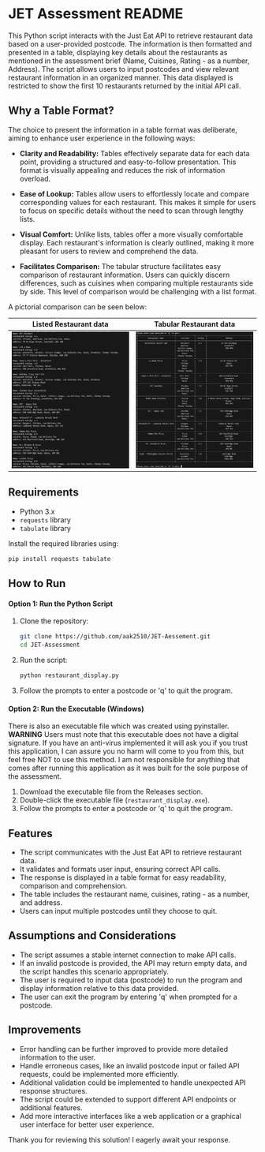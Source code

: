 # JET Assessment README

This Python script interacts with the Just Eat API to retrieve restaurant data based on a user-provided postcode. The information is then formatted and presented in a table, displaying key details about the restaurants as mentioned in the assessment brief (Name, Cuisines, Rating - as a number, Address). The script allows users to input postcodes and view relevant restaurant information in an organized manner. This data displayed is restricted to show the first 10 restaurants returned by the initial API call.

## Why a Table Format?
The choice to present the information in a table format was deliberate, aiming to enhance user experience in the following ways:

- **Clarity and Readability:** Tables effectively separate data for each data point, providing a structured and easy-to-follow presentation. This format is visually appealing and reduces the risk of information overload.

- **Ease of Lookup:** Tables allow users to effortlessly locate and compare corresponding values for each restaurant. This makes it simple for users to focus on specific details without the need to scan through lengthy lists.

- **Visual Comfort:** Unlike lists, tables offer a more visually comfortable display. Each restaurant's information is clearly outlined, making it more pleasant for users to review and comprehend the data.

- **Facilitates Comparison:** The tabular structure facilitates easy comparison of restaurant information. Users can quickly discern differences, such as cuisines when comparing multiple restaurants side by side. This level of comparison would be challenging with a list format.

A pictorial comparison can be seen below:


| Listed Restaurant data     | Tabular Restaurant data |
| ----------------------     | ----------------------- | 
| ![image](./images/List.png)| ![Screenshot 2024-03-05 212459](./images/Table.png)| 




## Requirements
- Python 3.x
- `requests` library
- `tabulate` library

Install the required libraries using:
```bash
pip install requests tabulate
```

## How to Run
#### Option 1: Run the Python Script
1. Clone the repository:
   ```bash
   git clone https://github.com/aak2510/JET-Aessement.git
   cd JET-Assessment
   ```

2. Run the script:
   ```bash
   python restaurant_display.py
   ```

3. Follow the prompts to enter a postcode or 'q' to quit the program.

#### Option 2: Run the Executable (Windows)
There is also an executable file which was created using pyinstaller. 
**WARNING** 
Users must note that this executable does not have a digital signature. If you have an anti-virus implemented it will ask you if you trust this application, I can assure you no harm will come to you from this, but feel free NOT to use this method. I am not responsible for anything that comes after running this application as it was built for the sole purpose of the assessment.
 
1. Download the executable file from the Releases section.
2. Double-click the executable file (`restaurant_display.exe`).
3. Follow the prompts to enter a postcode or 'q' to quit the program.


## Features
- The script communicates with the Just Eat API to retrieve restaurant data.
- It validates and formats user input, ensuring correct API calls.
- The response is displayed in a table format for easy readability, comparison and comprehension.
- The table includes the restaurant name, cuisines, rating - as a number, and address.
- Users can input multiple postcodes until they choose to quit.

## Assumptions and Considerations
- The script assumes a stable internet connection to make API calls.
- If an invalid postcode is provided, the API may return empty data, and the script handles this scenario appropriately.
- The user is required to input data (postcode) to run the program and display information relative to this data provided.
- The user can exit the program by entering 'q' when prompted for a postcode.

## Improvements
- Error handling can be further improved to provide more detailed information to the user.
- Handle erroneous cases, like an invalid postcode input or failed API requests, could be implemented more efficiently.
- Additional validation could be implemented to handle unexpected API response structures.
- The script could be extended to support different API endpoints or additional features.
- Add more interactive interfaces like a web application or a graphical user interface for better user experience.

Thank you for reviewing this solution! I eagerly await your response.